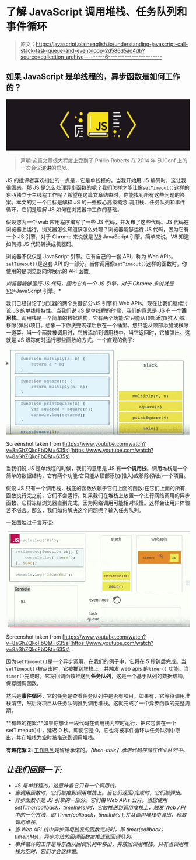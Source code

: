 # 了解 JavaScript 调用堆栈、任务队列和事件循环

> 原文：<https://javascript.plainenglish.io/understanding-javascript-call-stack-task-queue-and-event-loop-2d586d5ad4db?source=collection_archive---------6----------------------->

## 如果 JavaScript 是单线程的，异步函数是如何工作的？

![](img/d1a455b1ed7514e164b83cbbca766ac3.png)

> 声明:这篇文章很大程度上受到了 Phillip Roberts 在 2014 年 EUConf 上的一次会议[演讲](https://www.youtube.com/watch?v=8aGhZQkoFbQ&t=635s)的启发。

JS 的批评者喜欢指出的一点是，它是单线程的。当我开始用 JS 编码时，这让我很困惑。那 JS 是怎么处理异步函数的呢？我们怎样才能让像`setTimeout()`这样的东西独立于主线程工作呢？希望在这篇文章结束时，你能找到所有这些问题的答案。本文的另一个目标是解释 JS 的一些核心高级概念:调用栈、任务队列和事件循环，它们是理解 JS 如何在浏览器中工作的基础。

假设您为一个 web 应用程序编写了一些 JS 代码，并发布了这些代码。JS 代码在浏览器上运行。浏览器怎么知道该怎么处理？浏览器能够运行 JS 代码，因为它有一个 JS 引擎，对于 Chrome 来说就是 [V8](https://en.wikipedia.org/wiki/V8_(JavaScript_engine)) JavaScript 引擎。简单来说，V8 知道如何把 JS 代码转换成机器码。

浏览器不仅仅是 JavaScript 引擎。它有自己的一套 API，称为 Web APIs。`setTimeout()`是这套 API 的一部分。当你调用像`setTimeout()`这样的函数时，你使用的是浏览器向你展示的 API 函数。

*浏览器能够运行 JS 代码，因为它有一个 JS 引擎，对于 Chrome 来说就是*[*V8*](https://en.wikipedia.org/wiki/V8_(JavaScript_engine))*JavaScript 引擎。*

我们已经讨论了浏览器的两个关键部分:JS 引擎和 Web APIs。现在让我们继续讨论 JS 的单线程特性。当我们说 JS 是单线程的时候，我们的意思是 JS 有**一个调用栈**。调用栈是一个简单的数据结构，它有两个功能:它只能从顶部添加(推入)或移除(弹出)项目。想象一下你洗完碗碟后放在一个桶里。您只能从顶部添加或移除一道菜。当一个函数被调用时，它被添加到调用栈中，当它返回时，它被弹出。这就是 JS 跟踪何时运行哪些函数的方式。一个直观的例子:

![](img/796b91cbb387e232d02807acd2e0fdcd.png)

Screenshot taken from [https://www.youtube.com/watch?v=8aGhZQkoFbQ&t=635s](https://www.youtube.com/watch?v=8aGhZQkoFbQ&t=635s) .

当我们说 JS 是单线程的时候，我们的意思是 JS 有**一个调用栈**。调用堆栈是一个简单的数据结构，它有两个功能:它只能从顶部添加(推入)或移除(弹出)一个项目。

假设 JS 只有一个调用栈，栈底的函数依赖于它们上面的函数:在它们上面的所有函数执行完之前，它们不会运行。如果我们在堆栈上放置一个进行网络调用的异步函数，它将冻结浏览器直到完成，因为网络调用可能相对较慢。这样会让用户体验苦不堪言。那么，我们如何解决这个问题呢？输入任务队列。

一张图胜过千言万语:

![](img/d9d628101b036e37879bff9537ac036d.png)

Screenshot taken from [https://www.youtube.com/watch?v=8aGhZQkoFbQ&t=635s](https://www.youtube.com/watch?v=8aGhZQkoFbQ&t=635s) .

因为`setTimeout()`是一个异步调用，在我们的例子中，它将在 5 秒钟后完成。当`setTimeout()`被点击时，它被推到堆栈上，并触发 web apis 的`timer()` 功能。当`timer()`完成时，它将回调函数推送到**任务队列**，这是一个基于队列的数据结构，保存回调函数。

然后是**事件循环**，它的任务是查看任务队列中是否有项目，如果有，它等待调用堆栈清空，然后将项目从任务队列推到调用堆栈。这就完成了一个异步函数的完整周期。

**有趣的花絮:**如果你想让一段代码在调用栈为空时运行，把它包装在一个 setTimeout()中，延迟 0 秒。即使它是 0，它也将被事件循环从任务队列中取出，并在堆栈为空时被推送到调用堆栈。

**有趣花絮 2:** [工作队列](http://www.ecma-international.org/ecma-262/6.0/#sec-jobs-and-job-queues)是留给承诺的。*【then-able】承诺代码存储在作业队列中。*

## *让我们回顾一下:*

*   *JS 是单线程的，这意味着它只有一个调用栈。*
*   *当调用函数时，它们被推到调用堆栈上。当它们返回/完成时，它们被弹出。*
*   *异步函数不是 JS 引擎的一部分。它们由 Web APIs 公开。当您使用 setTimer(callback，timeInMs)时，它被推送到调用堆栈上，触发 Web API 中的一个方法，即 Timer(callback，timeInMs ),并从调用堆栈中弹出，释放调用堆栈。*
*   *当 Web API 栈中异步调用触发的函数完成时，即 timer(callback，timeInMs)，异步方法的回调函数被推送到回调队列。*
*   *事件循环的工作是将东西从回调队列中移出，并放回调用堆栈。只有当调用堆栈为空时，它们才会这样做。*